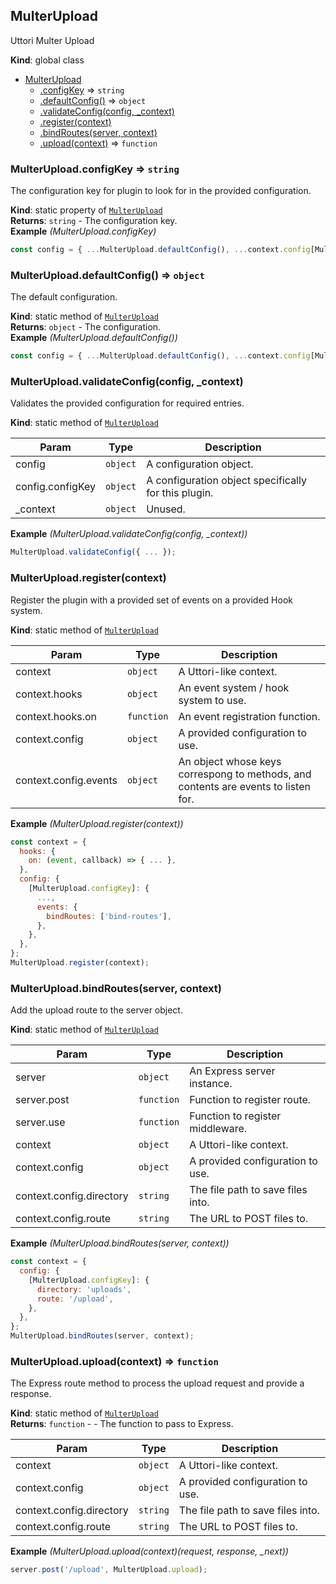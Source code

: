 <a name="MulterUpload"></a>

## MulterUpload
Uttori Multer Upload

**Kind**: global class  

* [MulterUpload](#MulterUpload)
    * [.configKey](#MulterUpload.configKey) ⇒ <code>string</code>
    * [.defaultConfig()](#MulterUpload.defaultConfig) ⇒ <code>object</code>
    * [.validateConfig(config, _context)](#MulterUpload.validateConfig)
    * [.register(context)](#MulterUpload.register)
    * [.bindRoutes(server, context)](#MulterUpload.bindRoutes)
    * [.upload(context)](#MulterUpload.upload) ⇒ <code>function</code>

<a name="MulterUpload.configKey"></a>

### MulterUpload.configKey ⇒ <code>string</code>
The configuration key for plugin to look for in the provided configuration.

**Kind**: static property of [<code>MulterUpload</code>](#MulterUpload)  
**Returns**: <code>string</code> - The configuration key.  
**Example** *(MulterUpload.configKey)*  
```js
const config = { ...MulterUpload.defaultConfig(), ...context.config[MulterUpload.configKey] };
```
<a name="MulterUpload.defaultConfig"></a>

### MulterUpload.defaultConfig() ⇒ <code>object</code>
The default configuration.

**Kind**: static method of [<code>MulterUpload</code>](#MulterUpload)  
**Returns**: <code>object</code> - The configuration.  
**Example** *(MulterUpload.defaultConfig())*  
```js
const config = { ...MulterUpload.defaultConfig(), ...context.config[MulterUpload.configKey] };
```
<a name="MulterUpload.validateConfig"></a>

### MulterUpload.validateConfig(config, _context)
Validates the provided configuration for required entries.

**Kind**: static method of [<code>MulterUpload</code>](#MulterUpload)  

| Param | Type | Description |
| --- | --- | --- |
| config | <code>object</code> | A configuration object. |
| config.configKey | <code>object</code> | A configuration object specifically for this plugin. |
| _context | <code>object</code> | Unused. |

**Example** *(MulterUpload.validateConfig(config, _context))*  
```js
MulterUpload.validateConfig({ ... });
```
<a name="MulterUpload.register"></a>

### MulterUpload.register(context)
Register the plugin with a provided set of events on a provided Hook system.

**Kind**: static method of [<code>MulterUpload</code>](#MulterUpload)  

| Param | Type | Description |
| --- | --- | --- |
| context | <code>object</code> | A Uttori-like context. |
| context.hooks | <code>object</code> | An event system / hook system to use. |
| context.hooks.on | <code>function</code> | An event registration function. |
| context.config | <code>object</code> | A provided configuration to use. |
| context.config.events | <code>object</code> | An object whose keys correspong to methods, and contents are events to listen for. |

**Example** *(MulterUpload.register(context))*  
```js
const context = {
  hooks: {
    on: (event, callback) => { ... },
  },
  config: {
    [MulterUpload.configKey]: {
      ...,
      events: {
        bindRoutes: ['bind-routes'],
      },
    },
  },
};
MulterUpload.register(context);
```
<a name="MulterUpload.bindRoutes"></a>

### MulterUpload.bindRoutes(server, context)
Add the upload route to the server object.

**Kind**: static method of [<code>MulterUpload</code>](#MulterUpload)  

| Param | Type | Description |
| --- | --- | --- |
| server | <code>object</code> | An Express server instance. |
| server.post | <code>function</code> | Function to register route. |
| server.use | <code>function</code> | Function to register middleware. |
| context | <code>object</code> | A Uttori-like context. |
| context.config | <code>object</code> | A provided configuration to use. |
| context.config.directory | <code>string</code> | The file path to save files into. |
| context.config.route | <code>string</code> | The URL to POST files to. |

**Example** *(MulterUpload.bindRoutes(server, context))*  
```js
const context = {
  config: {
    [MulterUpload.configKey]: {
      directory: 'uploads',
      route: '/upload',
    },
  },
};
MulterUpload.bindRoutes(server, context);
```
<a name="MulterUpload.upload"></a>

### MulterUpload.upload(context) ⇒ <code>function</code>
The Express route method to process the upload request and provide a response.

**Kind**: static method of [<code>MulterUpload</code>](#MulterUpload)  
**Returns**: <code>function</code> - - The function to pass to Express.  

| Param | Type | Description |
| --- | --- | --- |
| context | <code>object</code> | A Uttori-like context. |
| context.config | <code>object</code> | A provided configuration to use. |
| context.config.directory | <code>string</code> | The file path to save files into. |
| context.config.route | <code>string</code> | The URL to POST files to. |

**Example** *(MulterUpload.upload(context)(request, response, _next))*  
```js
server.post('/upload', MulterUpload.upload);
```
